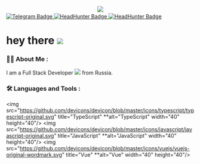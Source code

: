 <div id="header" align="center">
  <img src="https://media.giphy.com/media/bLVTnQvgggksbDXs7S/giphy.gif" width="400"/>
</div>

<div id="badges">
  <a href="https://t.me/SYNTAXNAME">
    <img src="https://img.shields.io/badge/Telegram-blue?style=for-the-badge&logo=Telegram&logoColor=white" alt="Telegram Badge"/>
  <a/.
  
  <a href="https://tver.hh.ru/resume/f339c48dff089a7f150039ed1f6e5746413631">
    <img src="https://img.shields.io/badge/HeadHunter-red?style=for-the-badge" alt="HeadHunter Badge"/>
  <a/.>
  
  <a href="https://discordapp.com/users/Shkurolog#2381/ ">
    <img src="https://img.shields.io/badge/Discord-blue?style=for-the-badge&logo=Discord&logoColor=white" alt="HeadHunter Badge"/>
  <a/.>
  
  <h1>
  hey there
  <img src="https://media.giphy.com/media/hvRJCLFzcasrR4ia7z/giphy.gif" width="30px"/>
</h1>
<div/>

### :man_technologist: About Me :
I am a Full Stack Developer <img src="https://media.giphy.com/media/WUlplcMpOCEmTGBtBW/giphy.gif" width="30"> from Russia.

### :hammer_and_wrench: Languages and Tools :
<div id="Skills">

<img src="https://github.com/devicons/devicon/blob/master/icons/typescript/typescript-original.svg" title="TypeScript" **alt="TypeScript" width="40" height="40"/>
<img src="https://github.com/devicons/devicon/blob/master/icons/javascript/javascript-original.svg" title="JavaScript" **alt="JavaScript" width="40" height="40"/>
<img src="https://github.com/devicons/devicon/blob/master/icons/vuejs/vuejs-original-wordmark.svg" title="Vue" **alt="Vue" width="40" height="40"/>

<div/>


<!--
**syntax-dot/syntax-dot** is a ✨ _special_ ✨ repository because its `README.md` (this file) appears on your GitHub profile.

Here are some ideas to get you started:

- 🔭 I’m currently working on ...
- 🌱 I’m currently learning ...
- 👯 I’m looking to collaborate on ...
- 🤔 I’m looking for help with ...
- 💬 Ask me about ...
- 📫 How to reach me: ...
- 😄 Pronouns: ...
- ⚡ Fun fact: ...
-->
